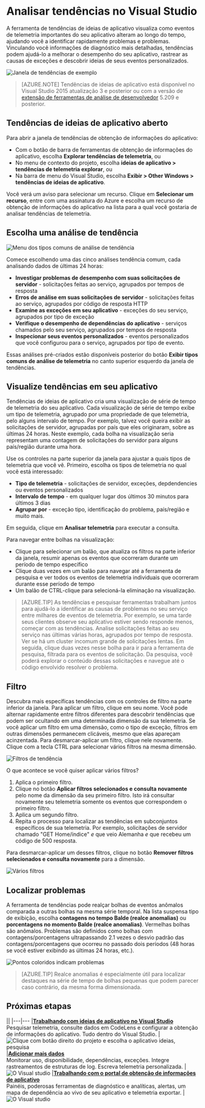 <properties 
    pageTitle="Analisar tendências no Visual Studio | Microsoft Azure" 
    description="Analisar, visualizar e explorar tendências de telemetria suas ideias de aplicativo no Visual Studio." 
    services="application-insights" 
    documentationCenter=".net"
    authors="numberbycolors" 
    manager="douge"/>

<tags 
    ms.service="application-insights" 
    ms.workload="tbd" 
    ms.tgt_pltfrm="ibiza" 
    ms.devlang="na" 
    ms.topic="get-started-article" 
    ms.date="10/25/2016" 
    ms.author="daviste"/>
    
# <a name="analyzing-trends-in-visual-studio"></a>Analisar tendências no Visual Studio

A ferramenta de tendências de ideias de aplicativo visualiza como eventos de telemetria importantes do seu aplicativo alteram ao longo do tempo, ajudando você a identificar rapidamente problemas e problemas. Vinculando você informações de diagnóstico mais detalhadas, tendências podem ajudá-lo a melhorar o desempenho do seu aplicativo, rastrear as causas de exceções e descobrir ideias de seus eventos personalizados.

![Janela de tendências de exemplo](./media/app-insights-visual-studio-trends/app-insights-trends-hero-750.png)

> [AZURE.NOTE] Tendências de ideias de aplicativo está disponível no Visual Studio 2015 atualização 3 e posterior ou com a versão de [extensão de ferramentas de análise de desenvolvedor](https://visualstudiogallery.msdn.microsoft.com/82367b81-3f97-4de1-bbf1-eaf52ddc635a) 5.209 e posterior.

## <a name="open-application-insights-trends"></a>Tendências de ideias de aplicativo aberto

Para abrir a janela de tendências de obtenção de informações do aplicativo:

* Com o botão de barra de ferramentas de obtenção de informações do aplicativo, escolha **Explorar tendências de telemetria**, ou
* No menu de contexto do projeto, escolha **ideias de aplicativo > tendências de telemetria explorar**, ou
* Na barra de menu do Visual Studio, escolha **Exibir > Other Windows > tendências de ideias de aplicativo**.

Você verá um aviso para selecionar um recurso. Clique em **Selecionar um recurso**, entre com uma assinatura do Azure e escolha um recurso de obtenção de informações do aplicativo na lista para a qual você gostaria de analisar tendências de telemetria.

## <a name="choose-a-trend-analysis"></a>Escolha uma análise de tendência

![Menu dos tipos comuns de análise de tendência](./media/app-insights-visual-studio-trends/app-insights-trends-1-750.png)

Comece escolhendo uma das cinco análises tendência comum, cada analisando dados de últimas 24 horas:

* **Investigar problemas de desempenho com suas solicitações de servidor** - solicitações feitas ao serviço, agrupados por tempos de resposta
* **Erros de análise em suas solicitações de servidor** - solicitações feitas ao serviço, agrupados por código de resposta HTTP
* **Examine as exceções em seu aplicativo** - exceções do seu serviço, agrupados por tipo de exceção
* **Verifique o desempenho de dependências do aplicativo** - serviços chamados pelo seu serviço, agrupados por tempos de resposta
* **Inspecionar seus eventos personalizados** - eventos personalizados que você configurou para o serviço, agrupados por tipo de evento.

Essas análises pré-criados estão disponíveis posterior do botão **Exibir tipos comuns de análise de telemetria** no canto superior esquerdo da janela de tendências.

## <a name="visualize-trends-in-your-application"></a>Visualize tendências em seu aplicativo

Tendências de ideias de aplicativo cria uma visualização de série de tempo de telemetria do seu aplicativo. Cada visualização de série de tempo exibe um tipo de telemetria, agrupado por uma propriedade de que telemetria, pelo alguns intervalo de tempo. Por exemplo, talvez você queira exibir as solicitações de servidor, agrupadas por país que eles originaram, sobre as últimas 24 horas. Neste exemplo, cada bolha na visualização seria representam uma contagem de solicitações do servidor para alguns país/região durante uma hora.

Use os controles na parte superior da janela para ajustar a quais tipos de telemetria que você vê. Primeiro, escolha os tipos de telemetria no qual você está interessado:

* **Tipo de telemetria** - solicitações de servidor, exceções, depdendencies ou eventos personalizados
* **Intervalo de tempo** - em qualquer lugar dos últimos 30 minutos para últimos 3 dias
* **Agrupar por** - exceção tipo, identificação do problema, país/região e muito mais.

Em seguida, clique em **Analisar telemetria** para executar a consulta.

Para navegar entre bolhas na visualização:

* Clique para selecionar um balão, que atualiza os filtros na parte inferior da janela, resumir apenas os eventos que ocorreram durante um período de tempo específico
* Clique duas vezes em um balão para navegar até a ferramenta de pesquisa e ver todos os eventos de telemetria individuais que ocorreram durante esse período de tempo
* Um balão de CTRL-clique para selecioná-la eliminação na visualização.

> [AZURE.TIP] As tendências e pesquisar ferramentas trabalham juntos para ajudá-lo a identificar as causas de problemas no seu serviço entre milhares de eventos de telemetria. Por exemplo, se uma tarde seus clientes observe seu aplicativo estiver sendo responde menos, começar com as tendências. Analise solicitações feitas ao seu serviço nas últimas várias horas, agrupados por tempo de resposta. Ver se há um cluster incomum grande de solicitações lentas. Em seguida, clique duas vezes nesse bolha para ir para a ferramenta de pesquisa, filtrada para os eventos de solicitação. Da pesquisa, você poderá explorar o conteúdo dessas solicitações e navegue até o código envolvido resolver o problema.

## <a name="filter"></a>Filtro

Descubra mais específicas tendências com os controles de filtro na parte inferior da janela. Para aplicar um filtro, clique em seu nome. Você pode alternar rapidamente entre filtros diferentes para descobrir tendências que podem ser ocultando em uma determinada dimensão da sua telemetria. Se você aplicar um filtro em uma dimensão, como o tipo de exceção, filtros em outras dimensões permanecem clicáveis, mesmo que elas apareçam acinzentada. Para desmarcar-aplicar um filtro, clique nele novamente. Clique com a tecla CTRL para selecionar vários filtros na mesma dimensão.

![Filtros de tendência](./media/app-insights-visual-studio-trends/TrendsFiltering-750.png)

O que acontece se você quiser aplicar vários filtros? 

1. Aplica o primeiro filtro. 
2. Clique no botão **Aplicar filtros selecionados e consulta novamente** pelo nome da dimensão da seu primeiro filtro. Isto irá consultar novamente seu telemetria somente os eventos que correspondem o primeiro filtro. 
3. Aplica um segundo filtro. 
4. Repita o processo para localizar as tendências em subconjuntos específicos de sua telemetria. Por exemplo, solicitações de servidor chamado "GET Home/índice" _e_ que veio Alemanha _e_ que recebeu um código de 500 resposta. 

Para desmarcar-aplicar um desses filtros, clique no botão **Remover filtros selecionados e consulta novamente** para a dimensão.

![Vários filtros](./media/app-insights-visual-studio-trends/TrendsFiltering2-750.png)

## <a name="find-anomalies"></a>Localizar problemas

A ferramenta de tendências pode realçar bolhas de eventos anômalos comparada a outras bolhas na mesma série temporal. Na lista suspensa tipo de exibição, escolha **contagens no tempo Balde (realce anomalias)** ou **porcentagens no momento Balde (realce anomalias)**. Vermelhas bolhas são anômalos. Problemas são definidos como bolhas com contagens/porcentagens ultrapassando 2.1 vezes o desvio padrão das contagens/porcentagens que ocorreu no passado dois períodos (48 horas se você estiver exibindo as últimas 24 horas, etc.).

![Pontos coloridos indicam problemas](./media/app-insights-visual-studio-trends/TrendsAnomalies-750.png)

> [AZURE.TIP] Realce anomalias é especialmente útil para localizar destaques na série de tempo de bolhas pequenas que podem parecer caso contrário, da mesma forma dimensionada.  

## <a name="next"></a>Próximas etapas

||
|---|---
|**[Trabalhando com ideias de aplicativo no Visual Studio](app-insights-visual-studio.md)**<br/>Pesquisar telemetria, consulte dados em CodeLens e configurar a obtenção de informações do aplicativo. Tudo dentro do Visual Studio. |![Clique com botão direito do projeto e escolha o aplicativo ideias, pesquisa](./media/app-insights-visual-studio-trends/34.png)
|**[Adicionar mais dados](app-insights-asp-net-more.md)**<br/>Monitorar uso, disponibilidade, dependências, exceções. Integre rastreamentos de estruturas de log. Escreva telemetria personalizada. | ![O Visual studio](./media/app-insights-visual-studio-trends/64.png)
|**[Trabalhando com o portal de obtenção de informações de aplicativo](app-insights-dashboards.md)**<br/>Painéis, poderosas ferramentas de diagnóstico e analíticas, alertas, um mapa de dependência ao vivo de seu aplicativo e telemetria exportar. |![O Visual studio](./media/app-insights-visual-studio-trends/62.png)
